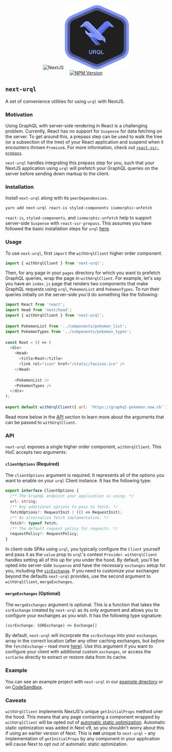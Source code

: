 <div align="center">
  <img src="assets/next_logo.png" alt="NextJS" height="200" width="200">
  <img src="assets/urql_logo.png" alt="urql" height="200" width="200">
  <br />
  <a href="https://npmjs.com/package/next-urql">
    <img alt="NPM Version" src="https://img.shields.io/npm/v/next-urql.svg" />
  </a>
</div>

## `next-urql`

A set of convenience utilities for using `urql` with NextJS.

### Motivation

Using GraphQL with server-side rendering in React is a challenging problem. Currently, React has no support for `Suspense` for data fetching on the server. To get around this, a prepass step can be used to walk the tree (or a subsection of the tree) of your React application and suspend when it encounters thrown `Promise`s. For more information, check out [`react-ssr-prepass`](https://github.com/FormidableLabs/react-ssr-prepass).

`next-urql` handles integrating this prepass step for you, such that your NextJS application using `urql` will prefetch your GraphQL queries on the server before sending down markup to the client.

### Installation

Install `next-urql` along with its `peerDependencies`.

```sh
yarn add next-urql react-is styled-components isomorphic-unfetch
```

`react-is`, `styled-components`, and `isomorphic-unfetch` help to support server-side `Suspense` with `react-ssr-prepass`. This assumes you have followed the basic installation steps for `urql` [here](https://github.com/FormidableLabs/urql#installation).

### Usage

To use `next-urql`, first `import` the `withUrqlClient` higher order component.

```javascript
import { withUrqlClient } from 'next-urql';
```

Then, for any page in your `pages` directory for which you want to prefetch GraphQL queries, wrap the page in `withUrqlClient`. For example, let's say you have an `index.js` page that renders two components that make GraphQL requests using `urql`, `PokemonList` and `PokemonTypes`. To run their queries initially on the server-side you'd do something like the following:

```javascript
import React from 'react';
import Head from 'next/head';
import { withUrqlClient } from 'next-urql';

import PokemonList from '../components/pokemon_list';
import PokemonTypes from '../components/pokemon_types';

const Root = () => (
  <div>
    <Head>
      <title>Root</title>
      <link rel="icon" href="/static/favicon.ico" />
    </Head>

    <PokemonList />
    <PokemonTypes />
  </div>
);

export default withUrqlClient({ url: 'https://graphql-pokemon.now.sh' })(Root);
```

Read more below in the [API](#API) section to learn more about the arguments that can be passed to `withUrqlClient`.

### API

`next-urql` exposes a single higher order component, `withUrqlClient`. This HoC accepts two arguments:

#### `clientOptions` (Required)

The `clientOptions` argument is required. It represents all of the options you want to enable on your `urql` Client instance. It has the following type:

```typescript
export interface ClientOptions {
  /** The GraphQL endpoint your application is using. */
  url: string;
  /** Any additional options to pass to fetch. */
  fetchOptions?: RequestInit | (() => RequestInit);
  /** An alternative fetch implementation. */
  fetch?: typeof fetch;
  /** The default request policy for requests. */
  requestPolicy?: RequestPolicy;
}
```

In client-side SPAs using `urql`, you typically configure the `Client` yourself and pass it as the `value` prop to `urql`'s context `Provider`. `withUrqlClient` handles setting all of this up for you under the hood. By default, you'll be opted into server-side `Suspense` and have the necessary `exchanges` setup for you, including the [`ssrExchange`](https://formidable.com/open-source/urql/docs/api/#ssrexchange-exchange-factory). If you need to customize your exchanges beyond the defaults `next-urql` provides, use the second argument to `withUrqlClient`, `mergeExchanges`.

#### `mergeExchanges` (Optional)

The `mergeExchanges` argument is optional. This is a function that takes the `ssrExchange` created by `next-urql` as its only argument and allows you to configure your exchanges as you wish. It has the following type signature:

```typescript
(ssrExchange: SSRExchange) => Exchange[]
```

By default, `next-urql` will incorprate the `ssrExchange` into your `exchanges` array in the correct location (after any other caching exchanges, but _before_ the `fetchExchange` – read more [here](https://formidable.com/open-source/urql/docs/basics/#setting-up-the-client)). Use this argument if you want to configure your client with additional custom `exchanges`, or access the `ssrCache` directly to extract or restore data from its cache.

### Example

You can see an example project with `next-urql` in our [example directory](/example/README.md) or on [CodeSandbox](https://codesandbox.io/s/next-urql-pokedex-oqj3x).

### Caveats

`withUrqlClient` implements NextJS's unique `getInitialProps` method uner the hood. This means that any page containing a component wrapped by `withUrqlClient` will be opted out of [automatic static optimization](https://nextjs.org/docs#automatic-static-optimization). Automatic static optimization was added in Next v9, so you shouldn't worry about this if using an earlier version of Next. This is **not** unique to `next-urql` – any implementation of `getInitialProps` by any component in your application will cause Next to opt out of automatic static optimization.
